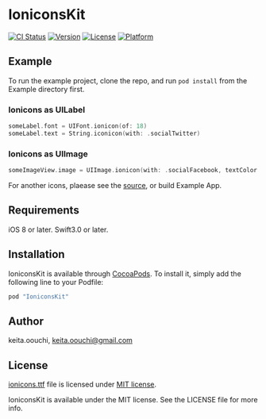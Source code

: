 # IoniconsKit

[![CI Status](http://img.shields.io/travis/keitaoouchi/IoniconsKit.svg?style=flat)](https://travis-ci.org/keita.oouchi/IoniconsKit)
[![Version](https://img.shields.io/cocoapods/v/IoniconsKit.svg?style=flat)](http://cocoapods.org/pods/IoniconsKit)
[![License](https://img.shields.io/cocoapods/l/IoniconsKit.svg?style=flat)](http://cocoapods.org/pods/IoniconsKit)
[![Platform](https://img.shields.io/cocoapods/p/IoniconsKit.svg?style=flat)](http://cocoapods.org/pods/IoniconsKit)

## Example

To run the example project, clone the repo, and run `pod install` from the Example directory first.

### Ionicons as UILabel

```swift
someLabel.font = UIFont.ionicon(of: 18)
someLabel.text = String.iconicon(with: .socialTwitter)
```

### Ionicons as UIImage

```swift
someImageView.image = UIImage.ionicon(with: .socialFacebook, textColor: UIColor.orange, size: CGSize(width: 18, height: 18))
```

For another icons, plaease see the [source](https://github.com/keitaoouchi/IoniconsKit/blob/master/IoniconsKit/Classes/Ionicons.swift),
or build Example App.

## Requirements

iOS 8 or later.
Swift3.0 or later.

## Installation

IoniconsKit is available through [CocoaPods](http://cocoapods.org). To install
it, simply add the following line to your Podfile:

```ruby
pod "IoniconsKit"
```

## Author

keita.oouchi, keita.oouchi@gmail.com

## License

[ionicons.ttf](http://ionicons.com/) file is licensed under [MIT license](https://github.com/driftyco/ionicons/blob/master/LICENSE).

IoniconsKit is available under the MIT license. See the LICENSE file for more info.
